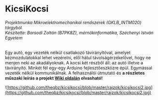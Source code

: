 # KicsiKocsi
###### Projektmunka Mikroelektromechanikai rendszerek (GKLB_INTM020) tárgyból<br />Készítette: Borsodi Zoltán (B7PK8Z), mérnökinformatika, Széchenyi István Egyetem

Egy autó, egy vezeték nélkül csatlakozó távirányítóval, amelyet kézmozdulatokkal lehet vezérelni, elől hátul távolságérzékelővel, hogy ne menjen neki az akadályoknak. A kocsi két részből áll: az autó illetve a távirányító. Minkét fél egy-egy Arduino fejlesztőeszközre épül. Egymással vezeték nélkül kommunikálnak. A felhasználói útmutató és **a részletes műszaki leírás a projekt [Wiki oldalán](https://github.com/theqbz/kicsikocsi/wiki) olvasható!**

![https://github.com/theqbz/kicsikocsi/blob/master/rajzok/kicsikocsi2.jpg](https://github.com/theqbz/kicsikocsi/blob/master/rajzok/kicsikocsi2.jpg)
